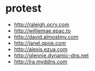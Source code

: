 # protest

<ul>
<li><a href="http://raleigh.ocry.com" target="_blank">http://raleigh.ocry.com</a></li>
<li><a href="http://williemae.epac.to" target="_blank">http://williemae.epac.to</a></li>
<li><a href="http://david.almostmy.com" target="_blank">http://david.almostmy.com</a></li>
<li><a href="http://janel.qpoe.com" target="_blank">http://janel.qpoe.com</a></li>
<li><a href="http://alexis.ezua.com" target="_blank">http://alexis.ezua.com</a></li>
<li><a href="http://glennie.dynamic-dns.net" target="_blank">http://glennie.dynamic-dns.net</a></li>
<li><a href="http://ira.myddns.com" target="_blank">http://ira.myddns.com</a></li>
</ul>
